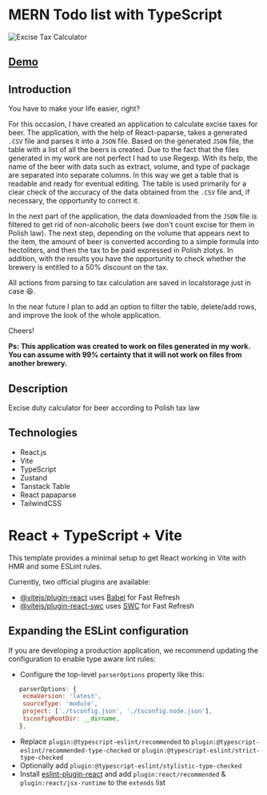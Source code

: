 # MERN Todo list with TypeScript

![Excise Tax Calculator](TBA)

## [Demo](https://allmosthumann.github.io/beer-excise-tax-calculator/)

## Introduction

You have to make your life easier, right? 

For this occasion, I have created an application to calculate excise taxes for beer. The application, with the help of React-paparse, takes a generated `.CSV` file and parses it into a `JSON` file. Based on the generated `JSON` file, the table with a list of all the beers is created. Due to the fact that the files generated in my work are not perfect I had to use Regexp. 
With its help, the name of the beer with data such as extract, volume, and type of package are separated into separate columns. In this way we get a table that is readable and ready for eventual editing. 
The table is used primarily for a clear check of the accuracy of the data obtained from the `.CSV` file and, if necessary, the opportunity to correct it. 

In the next part of the application, the data downloaded from the `JSON` file is filtered to get rid of non-alcoholic beers (we don't count excise for them in Polish law). The next step, depending on the volume that appears next to the item, the amount of beer is converted according to a simple formula into hectoliters, and then the tax to be paid expressed in Polish zlotys. In addition, with the results you have the opportunity to check whether the brewery is entitled to a 50% discount on the tax. 

All actions from parsing to tax calculation are saved in localstorage just in case 😆. 

In the near future I plan to add an option to filter the table, delete/add rows, and improve the look of the whole application. 

Cheers!

**Ps: This application was created to work on files generated in my work. You can assume with 99% certainty that it will not work on files from another brewery.**

## Description

Excise duty calculator for beer according to Polish tax law

## Technologies

- React.js
- Vite
- TypeScript
- Zustand
- Tanstack Table
- React papaparse
- TailwindCSS

# React + TypeScript + Vite

This template provides a minimal setup to get React working in Vite with HMR and some ESLint rules.

Currently, two official plugins are available:

- [@vitejs/plugin-react](https://github.com/vitejs/vite-plugin-react/blob/main/packages/plugin-react/README.md) uses [Babel](https://babeljs.io/) for Fast Refresh
- [@vitejs/plugin-react-swc](https://github.com/vitejs/vite-plugin-react-swc) uses [SWC](https://swc.rs/) for Fast Refresh

## Expanding the ESLint configuration

If you are developing a production application, we recommend updating the configuration to enable type aware lint rules:

- Configure the top-level `parserOptions` property like this:

```js
   parserOptions: {
    ecmaVersion: 'latest',
    sourceType: 'module',
    project: ['./tsconfig.json', './tsconfig.node.json'],
    tsconfigRootDir: __dirname,
   },
```

- Replace `plugin:@typescript-eslint/recommended` to `plugin:@typescript-eslint/recommended-type-checked` or `plugin:@typescript-eslint/strict-type-checked`
- Optionally add `plugin:@typescript-eslint/stylistic-type-checked`
- Install [eslint-plugin-react](https://github.com/jsx-eslint/eslint-plugin-react) and add `plugin:react/recommended` & `plugin:react/jsx-runtime` to the `extends` list
